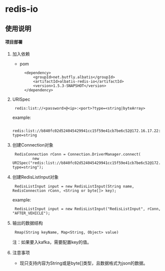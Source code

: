 # redis-io 
## 使用说明

#### 项目部署
1. 加入依赖

	* pom

			<dependency>
				<groupId>net.butfly.albatis</groupId>
				<artifactId>albatis-redis-io</artifactId>
				<version>1.5.3-SNAPSHOT</version>
			</dependency>
	
2. URISpec
	
		redis:list://<password>@<ip>:<port>?type=<string|byteArray>
	example:

		redis:list://b840fc02d524045429941cc15f59e41cb7be6c52@172.16.17.22:6379?type=string

3. 创建Connection对象

		RedisConnection rConn = Connection.DriverManager.connect(
				new URISpec("redis:list://b840fc02d524045429941cc15f59e41cb7be6c52@172.16.17.22:6379?type=string");
		
4. 创建RedisListInput对象

		RedisListInput input = new RedisListInput(String name, RedisConnection rConn, <String or byte[]> key);
	example:
		
		RedisListInput input = new RedisListInput("RedisListInput", rConn, "AFTER_VEHICLE");

5. 输出的数据结构

		Rmap(String keyName, Map<String, Object> value)
	
	注：如果要入kafka，需要配置key的值。

6. 注意事项

	* 现只支持内容为String或是byte[]类型，且数据格式为json的数据。